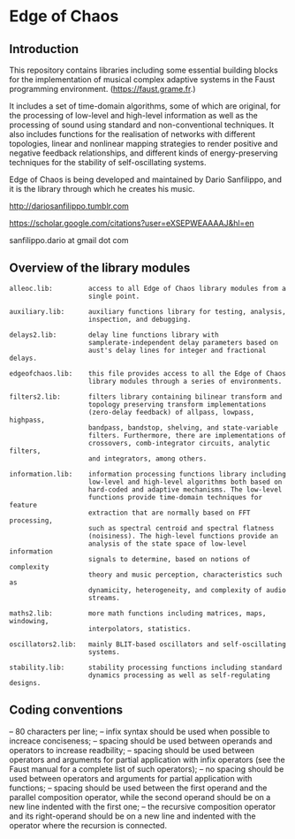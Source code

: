 # Edge of Chaos

## Introduction

This repository contains libraries including some essential building blocks 
for the implementation of musical complex adaptive systems in the Faust 
programming environment. (https://faust.grame.fr.)

It includes a set of time-domain algorithms, some of which are original, for 
the processing of low-level and high-level information as well as the 
processing of sound using standard and non-conventional techniques. It also 
includes functions for the realisation of networks with different topologies, 
linear and nonlinear mapping strategies to render positive and negative 
feedback relationships, and different kinds of energy-preserving techniques 
for the stability of self-oscillating systems.

Edge of Chaos is being developed and maintained by Dario Sanfilippo, and it 
is the library through which he creates his music. 

http://dariosanfilippo.tumblr.com

https://scholar.google.com/citations?user=eXSEPWEAAAAJ&hl=en

sanfilippo.dario at gmail dot com

## Overview of the library modules

    alleoc.lib:         access to all Edge of Chaos library modules from a 
                        single point.

    auxiliary.lib:      auxiliary functions library for testing, analysis, 
                        inspection, and debugging.

    delays2.lib:        delay line functions library with 
                        samplerate-independent delay parameters based on 
                        aust's delay lines for integer and fractional delays.

    edgeofchaos.lib:    this file provides access to all the Edge of Chaos 
                        library modules through a series of environments.

    filters2.lib:       filters library containing bilinear transform and 
                        topology preserving transform implementations 
                        (zero-delay feedback) of allpass, lowpass, highpass, 
                        bandpass, bandstop, shelving, and state-variable 
                        filters. Furthermore, there are implementations of 
                        crossovers, comb-integrator circuits, analytic filters, 
                        and integrators, among others.

    information.lib:    information processing functions library including 
                        low-level and high-level algorithms both based on 
                        hard-coded and adaptive mechanisms. The low-level 
                        functions provide time-domain techniques for feature 
                        extraction that are normally based on FFT processing, 
                        such as spectral centroid and spectral flatness 
                        (noisiness). The high-level functions provide an 
                        analysis of the state space of low-level information 
                        signals to determine, based on notions of complexity 
                        theory and music perception, characteristics such as 
                        dynamicity, heterogeneity, and complexity of audio 
                        streams.

    maths2.lib:         more math functions including matrices, maps, windowing, 
                        interpolators, statistics.

    oscillators2.lib:   mainly BLIT-based oscillators and self-oscillating 
                        systems.

    stability.lib:      stability processing functions including standard 
                        dynamics processing as well as self-regulating designs.

## Coding conventions

–   80 characters per line;
–   infix syntax should be used when possible to increace conciseness;
–   spacing should be used between operands and operators to increase readbility;
–   spacing should be used between operators and arguments for partial 
    application with infix operators (see the Faust manual for a complete list 
    of such operators);
–   no spacing should be used between operators and arguments for partial 
    application with functions; 
–   spacing should be used between the first operand and the parallel composition 
    operator, while the second operand should be on a new line indented with the 
    first one;
–   the recursive composition operator and its right-operand should be on a new 
    line and indented with the operator where the recursion is connected.
